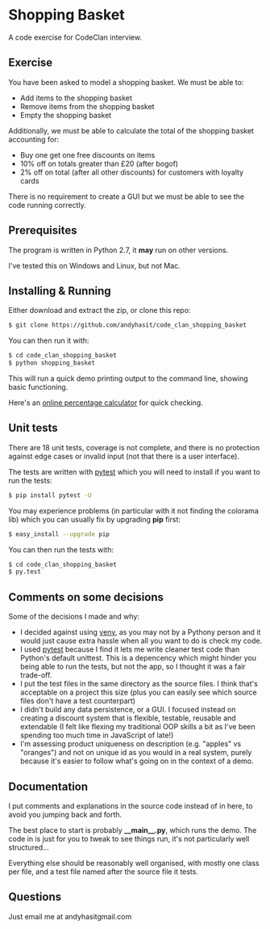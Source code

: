 
# Shopping Basket

A code exercise for CodeClan interview.

## Exercise

You have been asked to model a shopping basket. We must be able to:
 - Add items to the shopping basket         
 - Remove items from the shopping basket         
 - Empty the shopping basket

Additionally, we must be able to calculate the total of the shopping basket 
accounting for:

 - Buy one get one free discounts on items         
 - 10% off on totals greater than £20 (after bogof)         
 - 2% off on total (after all other discounts) for customers with loyalty          
cards

There is no requirement to create a GUI but we must be able to see the code 
running correctly.

## Prerequisites

The program is written in Python 2.7, it **may** run on other versions.

I've tested this on Windows and Linux, but not Mac.

## Installing & Running

Either download and extract the zip, or clone this repo:
```sh
$ git clone https://github.com/andyhasit/code_clan_shopping_basket
```

You can then run it with:

```sh
$ cd code_clan_shopping_basket
$ python shopping_basket
```

This will run a quick demo printing output to the command line, showing basic functioning.

Here's an [online percentage calculator](http://www.percentagecalculator.co/Add-Subtract-Percentage.html) for quick checking.

## Unit tests

There are 18 unit tests, coverage is not complete, and there is no protection against edge cases or invalid input (not that there is a user interface).

The tests are written with [pytest](http://pytest.org/latest/contents.html) which you will need to install if you want to run the tests:

```sh
$ pip install pytest -U
```
You may experience problems (in particular with it not finding the colorama lib) which you can usually fix by upgrading **pip** first:

```sh
$ easy_install --upgrade pip
```

You can then run the tests with:

```sh
$ cd code_clan_shopping_basket
$ py.test
```

## Comments on some decisions

Some of the decisions I made and why:

 - I decided against using [venv](https://docs.python.org/3/library/venv.html), as you may not by a Pythony person and it would just cause extra hassle when all you want to do is check my code.
 - I used [pytest](http://pytest.org/latest/contents.html) because I find it lets me write cleaner test code than Python's default unittest. This is a depencency which might hinder you being able to run the tests, but not the app, so I thought it was a fair trade-off.
 - I put the test files in the same directory as the source files. I think that's acceptable on a project this size (plus you can easily see which source files don't have a test counterpart)
 - I didn't build any data persistence, or a GUI. I focused instead on creating a discount system that is flexible, testable, reusable and extendable (I felt like flexing my traditional OOP skills a bit as I've been spending too much time in JavaScript of late!)
 - I'm assessing product uniqueness on description (e.g. "apples" vs "oranges") and not on unique id as you would in a real system, purely because it's easier to follow what's going on in the context of a demo.

## Documentation

I put comments and explanations in the source code instead of in here, to avoid you jumping back and forth.

The best place to start is probably **\_\_main\_\_.py**, which runs the demo. The code in is just for you to tweak to see things run, it's not particularly well structured...

Everything else should be reasonably well organised, with mostly one class per file, and a test file named after the source file it tests.

## Questions

Just email me at andyhasit<at>gmail.com 
